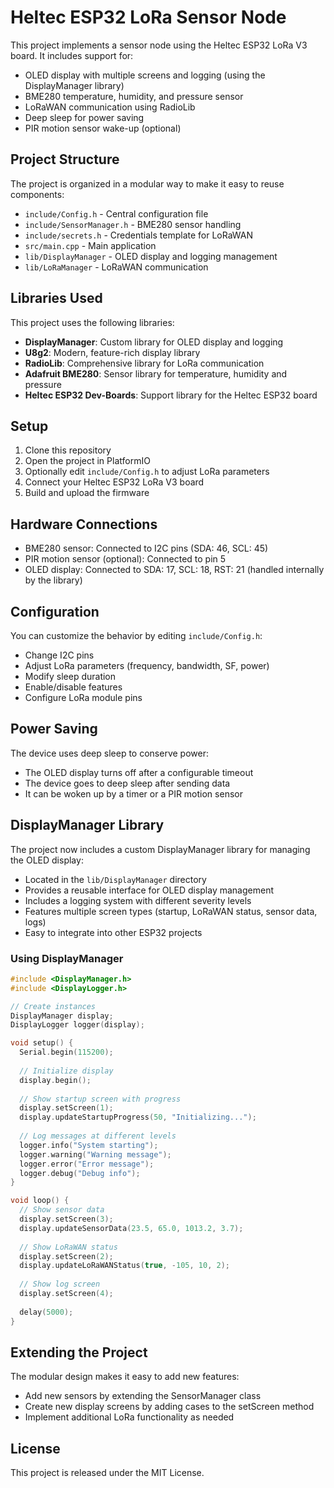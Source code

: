# Heltec ESP32 LoRa Sensor Node

This project implements a sensor node using the Heltec ESP32 LoRa V3 board. It includes support for:

- OLED display with multiple screens and logging (using the DisplayManager library)
- BME280 temperature, humidity, and pressure sensor
- LoRaWAN communication using RadioLib
- Deep sleep for power saving
- PIR motion sensor wake-up (optional)

## Project Structure

The project is organized in a modular way to make it easy to reuse components:

- `include/Config.h` - Central configuration file
- `include/SensorManager.h` - BME280 sensor handling
- `include/secrets.h` - Credentials template for LoRaWAN
- `src/main.cpp` - Main application
- `lib/DisplayManager` - OLED display and logging management
- `lib/LoRaManager` - LoRaWAN communication

## Libraries Used

This project uses the following libraries:

- **DisplayManager**: Custom library for OLED display and logging
- **U8g2**: Modern, feature-rich display library
- **RadioLib**: Comprehensive library for LoRa communication
- **Adafruit BME280**: Sensor library for temperature, humidity and pressure
- **Heltec ESP32 Dev-Boards**: Support library for the Heltec ESP32 board

## Setup

1. Clone this repository
2. Open the project in PlatformIO
3. Optionally edit `include/Config.h` to adjust LoRa parameters
4. Connect your Heltec ESP32 LoRa V3 board
5. Build and upload the firmware

## Hardware Connections

- BME280 sensor: Connected to I2C pins (SDA: 46, SCL: 45)
- PIR motion sensor (optional): Connected to pin 5
- OLED display: Connected to SDA: 17, SCL: 18, RST: 21 (handled internally by the library)

## Configuration

You can customize the behavior by editing `include/Config.h`:

- Change I2C pins
- Adjust LoRa parameters (frequency, bandwidth, SF, power)
- Modify sleep duration
- Enable/disable features
- Configure LoRa module pins

## Power Saving

The device uses deep sleep to conserve power:

- The OLED display turns off after a configurable timeout
- The device goes to deep sleep after sending data
- It can be woken up by a timer or a PIR motion sensor

## DisplayManager Library

The project now includes a custom DisplayManager library for managing the OLED display:

- Located in the `lib/DisplayManager` directory
- Provides a reusable interface for OLED display management
- Includes a logging system with different severity levels
- Features multiple screen types (startup, LoRaWAN status, sensor data, logs)
- Easy to integrate into other ESP32 projects

### Using DisplayManager

```cpp
#include <DisplayManager.h>
#include <DisplayLogger.h>

// Create instances
DisplayManager display;
DisplayLogger logger(display);

void setup() {
  Serial.begin(115200);
  
  // Initialize display
  display.begin();
  
  // Show startup screen with progress
  display.setScreen(1);
  display.updateStartupProgress(50, "Initializing...");
  
  // Log messages at different levels
  logger.info("System starting");
  logger.warning("Warning message");
  logger.error("Error message");
  logger.debug("Debug info");
}

void loop() {
  // Show sensor data
  display.setScreen(3);
  display.updateSensorData(23.5, 65.0, 1013.2, 3.7);
  
  // Show LoRaWAN status
  display.setScreen(2);
  display.updateLoRaWANStatus(true, -105, 10, 2);
  
  // Show log screen
  display.setScreen(4);
  
  delay(5000);
}
```

## Extending the Project

The modular design makes it easy to add new features:

- Add new sensors by extending the SensorManager class
- Create new display screens by adding cases to the setScreen method
- Implement additional LoRa functionality as needed

## License

This project is released under the MIT License. 